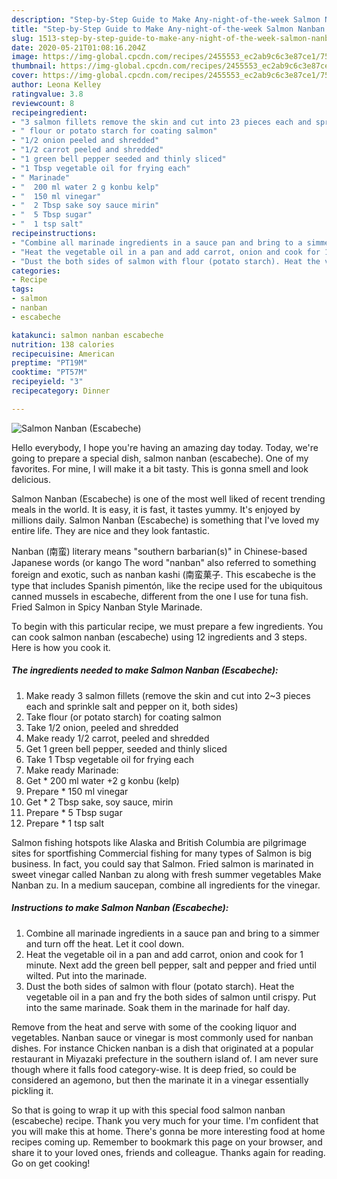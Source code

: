 ```yaml
---
description: "Step-by-Step Guide to Make Any-night-of-the-week Salmon Nanban (Escabeche)"
title: "Step-by-Step Guide to Make Any-night-of-the-week Salmon Nanban (Escabeche)"
slug: 1513-step-by-step-guide-to-make-any-night-of-the-week-salmon-nanban-escabeche
date: 2020-05-21T01:08:16.204Z
image: https://img-global.cpcdn.com/recipes/2455553_ec2ab9c6c3e87ce1/751x532cq70/salmon-nanban-escabeche-recipe-main-photo.jpg
thumbnail: https://img-global.cpcdn.com/recipes/2455553_ec2ab9c6c3e87ce1/751x532cq70/salmon-nanban-escabeche-recipe-main-photo.jpg
cover: https://img-global.cpcdn.com/recipes/2455553_ec2ab9c6c3e87ce1/751x532cq70/salmon-nanban-escabeche-recipe-main-photo.jpg
author: Leona Kelley
ratingvalue: 3.8
reviewcount: 8
recipeingredient:
- "3 salmon fillets remove the skin and cut into 23 pieces each and sprinkle salt and pepper on it both sides"
- " flour or potato starch for coating salmon"
- "1/2 onion peeled and shredded"
- "1/2 carrot peeled and shredded"
- "1 green bell pepper seeded and thinly sliced"
- "1 Tbsp vegetable oil for frying each"
- " Marinade"
- "  200 ml water 2 g konbu kelp"
- "  150 ml vinegar"
- "  2 Tbsp sake soy sauce mirin"
- "  5 Tbsp sugar"
- "  1 tsp salt"
recipeinstructions:
- "Combine all marinade ingredients in a sauce pan and bring to a simmer and turn off the heat. Let it cool down."
- "Heat the vegetable oil in a pan and add carrot, onion and cook for 1 minute. Next add the green bell pepper, salt and pepper and fried until wilted. Put into the marinade."
- "Dust the both sides of salmon with flour (potato starch). Heat the vegetable oil in a pan and fry the both sides of salmon until crispy. Put into the same marinade. Soak them in the marinade for half day."
categories:
- Recipe
tags:
- salmon
- nanban
- escabeche

katakunci: salmon nanban escabeche 
nutrition: 138 calories
recipecuisine: American
preptime: "PT19M"
cooktime: "PT57M"
recipeyield: "3"
recipecategory: Dinner

---
```



![Salmon Nanban (Escabeche)](https://img-global.cpcdn.com/recipes/2455553_ec2ab9c6c3e87ce1/751x532cq70/salmon-nanban-escabeche-recipe-main-photo.jpg)

Hello everybody, I hope you're having an amazing day today. Today, we're going to prepare a special dish, salmon nanban (escabeche). One of my favorites. For mine, I will make it a bit tasty. This is gonna smell and look delicious.

Salmon Nanban (Escabeche) is one of the most well liked of recent trending meals in the world. It is easy, it is fast, it tastes yummy. It's enjoyed by millions daily. Salmon Nanban (Escabeche) is something that I've loved my entire life. They are nice and they look fantastic.

Nanban (南蛮) literary means &#34;southern barbarian(s)&#34; in Chinese-based Japanese words (or kango The word &#34;nanban&#34; also referred to something foreign and exotic, such as nanban kashi (南蛮菓子. This escabeche is the type that includes Spanish pimentón, like the recipe used for the ubiquitous canned mussels in escabeche, different from the one I use for tuna fish. Fried Salmon in Spicy Nanban Style Marinade.


To begin with this particular recipe, we must prepare a few ingredients. You can cook salmon nanban (escabeche) using 12 ingredients and 3 steps. Here is how you cook it.

<!--inarticleads1-->

##### The ingredients needed to make Salmon Nanban (Escabeche):

1. Make ready 3 salmon fillets (remove the skin and cut into 2~3 pieces each and sprinkle salt and pepper on it, both sides)
1. Take  flour (or potato starch) for coating salmon
1. Take 1/2 onion, peeled and shredded
1. Make ready 1/2 carrot, peeled and shredded
1. Get 1 green bell pepper, seeded and thinly sliced
1. Take 1 Tbsp vegetable oil for frying each
1. Make ready  Marinade:
1. Get  * 200 ml water +2 g konbu (kelp)
1. Prepare  * 150 ml vinegar
1. Get  * 2 Tbsp sake, soy sauce, mirin
1. Prepare  * 5 Tbsp sugar
1. Prepare  * 1 tsp salt


Salmon fishing hotspots like Alaska and British Columbia are pilgrimage sites for sportfishing Commercial fishing for many types of Salmon is big business. In fact, you could say that Salmon. Fried salmon is marinated in sweet vinegar called Nanban zu along with fresh summer vegetables Make Nanban zu. In a medium saucepan, combine all ingredients for the vinegar. 

<!--inarticleads2-->

##### Instructions to make Salmon Nanban (Escabeche):

1. Combine all marinade ingredients in a sauce pan and bring to a simmer and turn off the heat. Let it cool down.
1. Heat the vegetable oil in a pan and add carrot, onion and cook for 1 minute. Next add the green bell pepper, salt and pepper and fried until wilted. Put into the marinade.
1. Dust the both sides of salmon with flour (potato starch). Heat the vegetable oil in a pan and fry the both sides of salmon until crispy. Put into the same marinade. Soak them in the marinade for half day.


Remove from the heat and serve with some of the cooking liquor and vegetables. Nanban sauce or vinegar is most commonly used for nanban dishes. For instance Chicken nanban is a dish that originated at a popular restaurant in Miyazaki prefecture in the southern island of. I am never sure though where it falls food category-wise. It is deep fried, so could be considered an agemono, but then the marinate it in a vinegar essentially pickling it. 

So that is going to wrap it up with this special food salmon nanban (escabeche) recipe. Thank you very much for your time. I'm confident that you will make this at home. There's gonna be more interesting food at home recipes coming up. Remember to bookmark this page on your browser, and share it to your loved ones, friends and colleague. Thanks again for reading. Go on get cooking!
